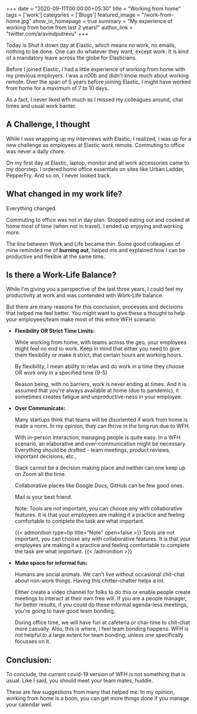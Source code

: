 +++
date = "2020-09-11T00:00:00+05:30"
title = "Working from home"
tags  = ['work']
categories = ['Blogs']
featured_image = "/work-from-home.jpg"
show_in_homepage = true
summary = "My experience of working from home from last 2 years!"
author_link = "twitter.com/aravindputrevu"
+++

Today is Shut it down day at Elastic, which means no work, no emails, nothing to be done. One can do whatever they want, except work. It is kind of a mandatory leave across the globe for Elasticians. 

Before I joined Elastic, I had a little experience of working from home with my previous employers. I was a n00b and didn't know much about working remote. Over the span of 5 years before joining Elastic, I might have worked from home for a maximum of 7 to 10 days.

As a fact, I never liked wfh much as I missed my colleagues around, chai times and usual work banter. 

## A Challenge, I thought

 While I was wrapping up my interviews with Elastic, I realized, I was up for a new challenge as employees at Elastic work remote. Commuting to office was never a daily chore.  

On my first day at Elastic, laptop, monitor and all work accessories came to my doorstep. I ordered home office essentials on sites like Urban Ladder, PepperFry. And so on, I never looked back. 

## What changed in my work life?

Everything changed. 

Commuting to office was not in day plan. Stopped eating out and cooked at home most of time (when not in travel). I ended up enjoying and working more. 

The line between Work and Life became thin. Some good colleagues of mine reminded me of **burning out**, helped me and explained how I can be productive and flexible at the same time. 

## Is there a Work-Life Balance?

While I'm giving you a perspective of the last three years, I could feel my productivity at work and was contended with Work-Life balance.

But there are many reasons for this conclusion, processes and decisions that helped me feel better. You might want to give these a thought to help your employees/team make most of this entire WFH scenario. 

- **Flexibility OR Strict Time Limits:**

    While working from home, with teams across the geo, your employees might feel no end to work. Keep in mind that either you need to give them flexibility or make it strict, that certain hours are working hours. 

    By flexibility, I mean ability to relax and do work in a time they choose OR work only in a specified time (9-5)

    Reason being, with no barriers, work is never ending at times. And it is assumed that you're always available at home (due to pandemic), it sometimes creates fatigue and unproductive-ness in your employee.

- **Over Communicate:**

    Many startups think that teams will be disoriented if work from home is made a norm. In my opinion, they can thrive in the long run due to WFH. 

    With in-person interaction, managing people is quite easy. In a WFH scenario, an elaborative and over-communication might be necessary. Everything should be drafted - team meetings, product reviews, important decisions, etc., 

    Slack cannot be a decision making place and neither can one keep up on Zoom all the time. 

    Collaborative places like Google Docs, GitHub can be few good ones. 

    Mail is your best friend. 

    Note: Tools are not important, you can choose any with collaborative features. It is that your employees are making it a practice and feeling comfortable to complete the task are what important.

    {{< admonition type=tip title="Note" open=false >}}
Tools are not important, you can choose any with collaborative features. It is that your employees are making it a practice and feeling comfortable to complete the task are what important.
{{< /admonition >}}

- **Make space for informal fun:**

    Humans are social animals. We can't live without occasional chit-chat about non-work things. Having this chitter-chatter helps a lot. 

    Either create a video channel for folks to do this or enable people create meetings to interact at their own free will. If you are a people manager, for better results, if you could do these informal agenda-less meetings, you're going to have good team bonding.

    During office time, we will have fun at cafeteria or chai-time to chit-chat more casually. Also, this is where, I feel team bonding happens. WFH is not helpful to a large extent for team bonding, unless one specifically focusses on it. 

## Conclusion:

To conclude, the current covid-19 version of WFH is not something that is usual. Like I said, you should meet your team mates, huddle.  

These are few suggestions from many that helped me. In my opinion, working from home is a boon, you can get more things done if you manage your calendar well.